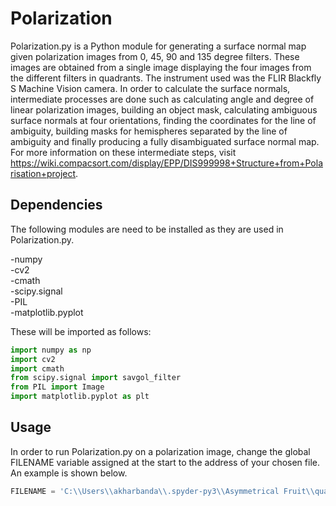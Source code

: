 # Polarization
Polarization.py is a Python module for generating a surface normal map given polarization images from 0, 45, 90 and 135 degree filters. These images are obtained from a single image displaying the four images from the different filters in quadrants. The instrument used was the FLIR Blackfly S Machine Vision camera. In order to calculate the surface normals, intermediate processes are done such as calculating angle and degree of linear polarization images, building an object mask, calculating ambiguous surface normals at four orientations, finding the coordinates for the line of ambiguity, building masks for hemispheres separated by the line of ambiguity and finally producing a fully disambiguated surface normal map. For more information on these intermediate steps, visit https://wiki.compacsort.com/display/EPP/DIS999998+Structure+from+Polarisation+project.

## Dependencies
The following modules are need to be installed as they are used in Polarization.py.

-numpy\
-cv2\
-cmath\
-scipy.signal\
-PIL\
-matplotlib.pyplot

These will be imported as follows:

```python
import numpy as np
import cv2
import cmath
from scipy.signal import savgol_filter
from PIL import Image
import matplotlib.pyplot as plt
```
## Usage
In order to run Polarization.py on a polarization image, change the global FILENAME variable assigned at the start to the address of your chosen file. An example is shown below.

```python
FILENAME = 'C:\\Users\\akharbanda\\.spyder-py3\\Asymmetrical Fruit\\quad3.tiff'
```
 
    
